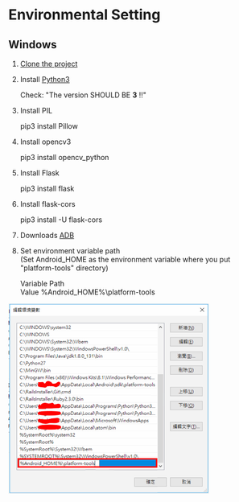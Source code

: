 # Environmental Setting
## Windows

1. [Clone the project](https://github.com/NTUTVisualScript/Visual_Script.git)

2. Install [Python3](https://www.python.org/downloads/)  

    Check: "The version SHOULD BE **3** !!"

3. Install PIL  

    pip3 install Pillow

4. Install opencv3  

    pip3 install opencv_python


5. Install Flask

    pip3 install flask

6. Install flask-cors

    pip3 install -U flask-cors

7. Downloads [ADB](https://developer.android.com/studio/releases/platform-tools.html)

8. Set environment variable path  
(Set Android_HOME as the environment variable where you put "platform-tools" directory)

    Variable    Path    
    Value   %Android_HOME%\platform-tools  

![](/docs/pic/SystemPath.PNG)
